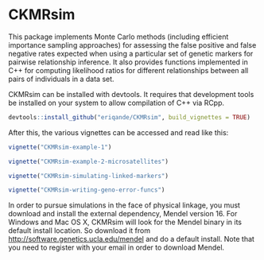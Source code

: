 CKMRsim
================

This package implements Monte Carlo methods (including efficient
importance sampling approaches) for assessing the false positive and
false negative rates expected when using a particular set of genetic
markers for pairwise relationship inference. It also provides functions
implemented in C++ for computing likelihood ratios for different
relationships between all pairs of individuals in a data set.

CKMRsim can be installed with devtools. It requires that development
tools be installed on your system to allow compilation of C++ via RCpp.

``` r
devtools::install_github("eriqande/CKMRsim", build_vignettes = TRUE)
```

After this, the various vignettes can be accessed and read like this:

``` r
vignette("CKMRsim-example-1")

vignette("CKMRsim-example-2-microsatellites")

vignette("CKMRsim-simulating-linked-markers")

vignette("CKMRsim-writing-geno-error-funcs")
```

In order to pursue simulations in the face of physical linkage, you must
download and install the external dependency, Mendel version 16. For
Windows and Mac OS X, CKMRsim will look for the Mendel binary in its
default install location. So download it from
<http://software.genetics.ucla.edu/mendel> and do a default install.
Note that you need to register with your email in order to download
Mendel.
